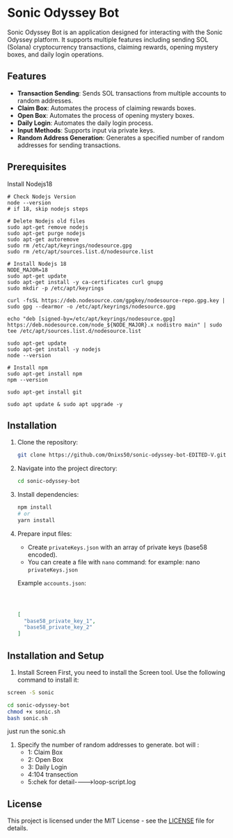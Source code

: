 # Sonic Odyssey Bot

Sonic Odyssey Bot is an application designed for interacting with the Sonic Odyssey platform. It supports multiple features including sending SOL (Solana) cryptocurrency transactions, claiming rewards, opening mystery boxes, and daily login operations.

## Features

- **Transaction Sending**: Sends SOL transactions from multiple accounts to random addresses.
- **Claim Box**: Automates the process of claiming rewards boxes.
- **Open Box**: Automates the process of opening mystery boxes.
- **Daily Login**: Automates the daily login process.
- **Input Methods**: Supports input via private keys.
- **Random Address Generation**: Generates a specified number of random addresses for sending transactions.

## Prerequisites

Install Nodejs18
```console
# Check Nodejs Version
node --version
# if 18, skip nodejs steps

# Delete Nodejs old files
sudo apt-get remove nodejs
sudo apt-get purge nodejs
sudo apt-get autoremove
sudo rm /etc/apt/keyrings/nodesource.gpg
sudo rm /etc/apt/sources.list.d/nodesource.list

# Install Nodejs 18
NODE_MAJOR=18
sudo apt-get update
sudo apt-get install -y ca-certificates curl gnupg
sudo mkdir -p /etc/apt/keyrings

curl -fsSL https://deb.nodesource.com/gpgkey/nodesource-repo.gpg.key | sudo gpg --dearmor -o /etc/apt/keyrings/nodesource.gpg

echo "deb [signed-by=/etc/apt/keyrings/nodesource.gpg] https://deb.nodesource.com/node_${NODE_MAJOR}.x nodistro main" | sudo tee /etc/apt/sources.list.d/nodesource.list

sudo apt-get update
sudo apt-get install -y nodejs
node --version

# Install npm
sudo apt-get install npm
npm --version
```

```console
sudo apt-get install git

sudo apt update & sudo apt upgrade -y
```

## Installation

1. Clone the repository:

   ```bash
   git clone https://github.com/Onixs50/sonic-odyssey-bot-EDITED-V.git
   ```

2. Navigate into the project directory:

   ```bash
   cd sonic-odyssey-bot
   ```

3. Install dependencies:

   ```bash
   npm install
   # or
   yarn install
   ```

4. Prepare input files:

   
   - Create `privateKeys.json` with an array of private keys (base58 encoded).
   - You can create a file with `nano` command: for example: nano `privateKeys.json`

   Example `accounts.json`:
   ```json


  
   [
     "base58_private_key_1",
     "base58_private_key_2"
   ]
   ```

## Installation and Setup
1. Install Screen
First, you need to install the Screen tool. Use the following command to install it:
```bash
screen -S sonic
```
```bash
cd sonic-odyssey-bot
chmod +x sonic.sh
bash sonic.sh

```
just run the sonic.sh
1. Specify the number of random addresses to generate.
bot will :
   - 1: Claim Box
   - 2: Open Box
   - 3: Daily Login
   - 4:104 transection
   - 5:chek for detail---->loop-script.log
 
     
## License

This project is licensed under the MIT License - see the [LICENSE](LICENSE) file for details.
